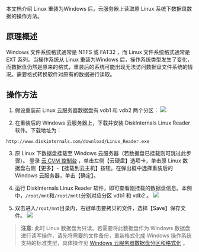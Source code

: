 
本文档介绍 Linux 重装为Windows 后，云服务器上读取原 Linux 系统下数据盘数据的操作方法。

## 原理概述
Windows 文件系统格式通常是 NTFS 或 FAT32 ，而 Linux 文件系统格式通常是 EXT 系列。当操作系统从 Linux 重装为Windows 后，操作系统类型发生了变化，而数据盘仍然是原来的格式，重装后的系统可能出现无法访问数据盘文件系统的情况。需要格式转换软件对原有的数据进行读取。
## 操作方法
 1. 假设重装前 Linux 云服务器数据盘有 vdb1 和 vdb2 两个分区：
![](http://imgcache.tce.fsphere.cn/image/mc.qcloudimg.com/static/img/b964b6d45ceb0fa4d8835ddfa88db246/image.png)

 2. 在重装后的 Windows 云服务器上，下载并安装 DiskInternals Linux Reader 软件。下载地址为：
 ``` 
 http://www.diskinternals.com/download/Linux_Reader.exe 
 ```

 3. 原 Linux 下数据盘挂载至 Windows 云服务器（若数据盘已挂载则可跳过此步骤）。
登录 [云 CVM 控制台](https://console.tce.fsphere.cn/cvm/) ，单击左侧【云硬盘】选项卡，单击原 Linux 数据盘右侧【更多】-【挂载到云主机】按钮。在弹出框中选择重装后的 Windows 云服务器，单击【确定】。

 4. 运行 DiskInternals Linux Reader 软件，即可查看刚挂载的数据盘信息。本例中，`/root/mnt`和`/root/mnt1`分别对应分区 vdb1 和 vdb2 。
![](http://imgcache.tce.fsphere.cn/image/mccdn.qcloud.com/static/img/de1d02ddf0793da5911e0bece70a4993/image.png)

 5. 双击进入`/root/mnt`目录内，右键单击要拷贝的文件，选择【Save】保存文件。
![](http://imgcache.tce.fsphere.cn/image/mc.qcloudimg.com/static/img/b8b520159cf23b8450bc38de377a4e0f/image.png)

>**注意:**
>此时 Linux 数据盘为只读。若需要将此数据盘作为 Windows 数据盘进行读写操作，请先将需要的文件备份，重新格式化成 Windows 操作系统支持的标准类型，具体操作见 [Windows 云服务器数据盘分区和格式化](/doc/product/213/2158) 。




